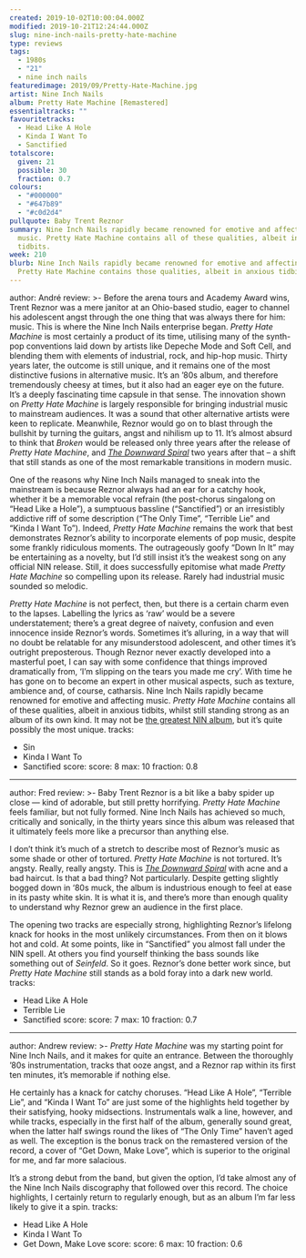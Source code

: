 ```yaml
---
created: 2019-10-02T10:00:04.000Z
modified: 2019-10-21T12:24:44.000Z
slug: nine-inch-nails-pretty-hate-machine
type: reviews
tags:
  - 1980s
  - "21"
  - nine inch nails
featuredimage: 2019/09/Pretty-Hate-Machine.jpg
artist: Nine Inch Nails
album: Pretty Hate Machine [Remastered]
essentialtracks: ""
favouritetracks:
  - Head Like A Hole
  - Kinda I Want To
  - Sanctified
totalscore:
  given: 21
  possible: 30
  fraction: 0.7
colours:
  - "#000000"
  - "#647b89"
  - "#c0d2d4"
pullquote: Baby Trent Reznor
summary: Nine Inch Nails rapidly became renowned for emotive and affecting
  music. Pretty Hate Machine contains all of these qualities, albeit in anxious
  tidbits.
week: 210
blurb: Nine Inch Nails rapidly became renowned for emotive and affecting music.
  Pretty Hate Machine contains those qualities, albeit in anxious tidbits.
---
```

author: André
review: >-
  Before the arena tours and Academy Award wins, Trent Reznor was a mere janitor
  at an Ohio-based studio, eager to channel his adolescent angst through the one
  thing that was always there for him: music. This is where the Nine Inch Nails
  enterprise began. *Pretty Hate Machine* is most certainly a product of its
  time, utilising many of the synth-pop conventions laid down by artists like
  Depeche Mode and Soft Cell, and blending them with elements of industrial,
  rock, and hip-hop music. Thirty years later, the outcome is still unique, and
  it remains one of the most distinctive fusions in alternative music. It’s an
  ’80s album, and therefore tremendously cheesy at times, but it also had an
  eager eye on the future. It’s a deeply fascinating time capsule in that sense.
  The innovation shown on *Pretty Hate Machine* is largely responsible for
  bringing industrial music to mainstream audiences. It was a sound that other
  alternative artists were keen to replicate. Meanwhile, Reznor would go on to
  blast through the bullshit by turning the guitars, angst and nihilism up to
  11. It’s almost absurd to think that *Broken* would be released only three
  years after the release of *Pretty Hate Machine*, and [*The Downward
  Spiral*](<https://audioxide.com/reviews/nine-inch-nails-the-downward-spiral/>)
  two years after that – a shift that still stands as one of the most remarkable
  transitions in modern music.


  One of the reasons why Nine Inch Nails managed to sneak into the mainstream is because Reznor always had an ear for a catchy hook, whether it be a memorable vocal refrain (the post-chorus singalong on “Head Like a Hole”), a sumptuous bassline (“Sanctified”) or an irresistibly addictive riff of some description (“The Only Time”, “Terrible Lie” and “Kinda I Want To”). Indeed, *Pretty Hate Machine* remains the work that best demonstrates Reznor’s ability to incorporate elements of pop music, despite some frankly ridiculous moments. The outrageously goofy “Down In It” may be entertaining as a novelty, but I’d still insist it’s the weakest song on any official NIN release. Still, it does successfully epitomise what made *Pretty Hate Machine* so compelling upon its release. Rarely had industrial music sounded so melodic.


  *Pretty Hate Machine* is not perfect, then, but there is a certain charm even to the lapses. Labelling the lyrics as ‘raw’ would be a severe understatement; there’s a great degree of naivety, confusion and even innocence inside Reznor’s words. Sometimes it’s alluring, in a way that will no doubt be relatable for any misunderstood adolescent, and other times it’s outright preposterous. Though Reznor never exactly developed into a masterful poet, I can say with some confidence that things improved dramatically from, ‘I’m slipping on the tears you made me cry’. With time he has gone on to become an expert in other musical aspects, such as texture, ambience and, of course, catharsis. Nine Inch Nails rapidly became renowned for emotive and affecting music. *Pretty Hate Machine* contains all of these qualities, albeit in anxious tidbits, whilst still standing strong as an album of its own kind. It may not be [the greatest NIN album](<https://audioxide.com/articles/ranking-nine-inch-nails-studio-albums/>), but it’s quite possibly the most unique.
tracks:
  - Sin
  - ­­Kinda I Want To
  - ­­Sanctified
score:
  score: 8
  max: 10
  fraction: 0.8
---
author: Fred
review: >-
  Baby Trent Reznor is a bit like a baby spider up close — kind of adorable, but
  still pretty horrifying. *Pretty Hate Machine* feels familiar, but not fully
  formed. Nine Inch Nails has achieved so much, critically and sonically, in the
  thirty years since this album was released that it ultimately feels more like
  a precursor than anything else.


  I don’t think it’s much of a stretch to describe most of Reznor’s music as some shade or other of tortured. *Pretty Hate Machine* is not tortured. It’s angsty. Really, really angsty. This is [*The Downward Spiral*](<https://audioxide.com/reviews/nine-inch-nails-the-downward-spiral/>) with acne and a bad haircut. Is that a bad thing? Not particularly. Despite getting slightly bogged down in ‘80s muck, the album is industrious enough to feel at ease in its pasty white skin. It is what it is, and there’s more than enough quality to understand why Reznor grew an audience in the first place.


  The opening two tracks are especially strong, highlighting Reznor’s lifelong knack for hooks in the most unlikely circumstances. From then on it blows hot and cold. At some points, like in “Sanctified” you almost fall under the NIN spell. At others you find yourself thinking the bass sounds like something out of *Seinfeld*. So it goes. Reznor’s done better work since, but *Pretty Hate Machine* still stands as a bold foray into a dark new world.
tracks:
  - Head Like A Hole
  - ­­Terrible Lie
  - ­­Sanctified
score:
  score: 7
  max: 10
  fraction: 0.7
---
author: Andrew
review: >-
  *Pretty Hate Machine* was my starting point for Nine Inch Nails, and it makes
  for quite an entrance. Between the thoroughly ’80s instrumentation, tracks
  that ooze angst, and a Reznor rap within its first ten minutes, it’s memorable
  if nothing else.


  He certainly has a knack for catchy choruses. “Head Like A Hole”, “Terrible Lie”, and “Kinda I Want To” are just some of the highlights held together by their satisfying, hooky midsections. Instrumentals walk a line, however, and while tracks, especially in the first half of the album, generally sound great, when the latter half swings round the likes of “The Only Time” haven’t aged as well. The exception is the bonus track on the remastered version of the record, a cover of “Get Down, Make Love”, which is superior to the original for me, and far more salacious.


  It’s a strong debut from the band, but given the option, I’d take almost any of the Nine Inch Nails discography that followed over this record. The choice highlights, I certainly return to regularly enough, but as an album I’m far less likely to give it a spin.
tracks:
  - Head Like A Hole
  - ­­Kinda I Want To
  - ­­Get Down, Make Love
score:
  score: 6
  max: 10
  fraction: 0.6
